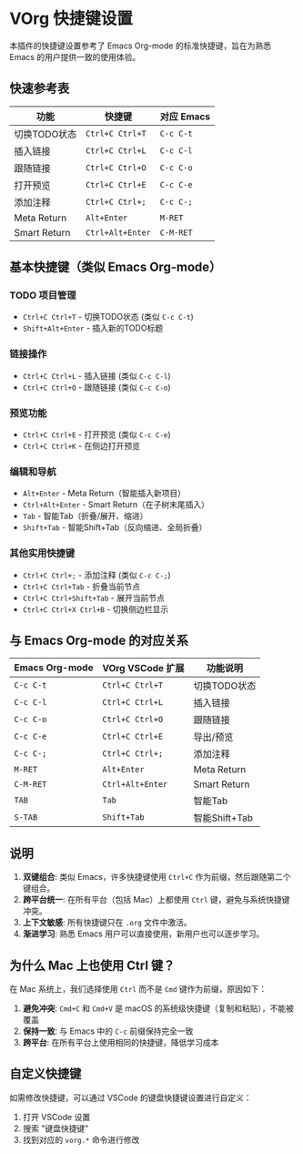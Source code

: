 # VOrg 快捷键设置

本插件的快捷键设置参考了 Emacs Org-mode 的标准快捷键，旨在为熟悉 Emacs 的用户提供一致的使用体验。

## 快速参考表

| 功能 | 快捷键 | 对应 Emacs |
|------|---------|-----------|
| 切换TODO状态 | `Ctrl+C Ctrl+T` | `C-c C-t` |
| 插入链接 | `Ctrl+C Ctrl+L` | `C-c C-l` |
| 跟随链接 | `Ctrl+C Ctrl+O` | `C-c C-o` |
| 打开预览 | `Ctrl+C Ctrl+E` | `C-c C-e` |
| 添加注释 | `Ctrl+C Ctrl+;` | `C-c C-;` |
| Meta Return | `Alt+Enter` | `M-RET` |
| Smart Return | `Ctrl+Alt+Enter` | `C-M-RET` |

## 基本快捷键（类似 Emacs Org-mode）

### TODO 项目管理
- `Ctrl+C Ctrl+T` - 切换TODO状态 (类似 `C-c C-t`)
- `Shift+Alt+Enter` - 插入新的TODO标题

### 链接操作
- `Ctrl+C Ctrl+L` - 插入链接 (类似 `C-c C-l`)
- `Ctrl+C Ctrl+O` - 跟随链接 (类似 `C-c C-o`)

### 预览功能
- `Ctrl+C Ctrl+E` - 打开预览 (类似 `C-c C-e`)
- `Ctrl+C Ctrl+K` - 在侧边打开预览

### 编辑和导航
- `Alt+Enter` - Meta Return（智能插入新项目）
- `Ctrl+Alt+Enter` - Smart Return（在子树末尾插入）
- `Tab` - 智能Tab（折叠/展开、缩进）
- `Shift+Tab` - 智能Shift+Tab（反向缩进、全局折叠）

### 其他实用快捷键
- `Ctrl+C Ctrl+;` - 添加注释 (类似 `C-c C-;`)
- `Ctrl+C Ctrl+Tab` - 折叠当前节点
- `Ctrl+C Ctrl+Shift+Tab` - 展开当前节点
- `Ctrl+C Ctrl+X Ctrl+B` - 切换侧边栏显示

## 与 Emacs Org-mode 的对应关系

| Emacs Org-mode | VOrg VSCode 扩展 | 功能说明 |
|----------------|------------------|----------|
| `C-c C-t` | `Ctrl+C Ctrl+T` | 切换TODO状态 |
| `C-c C-l` | `Ctrl+C Ctrl+L` | 插入链接 |
| `C-c C-o` | `Ctrl+C Ctrl+O` | 跟随链接 |
| `C-c C-e` | `Ctrl+C Ctrl+E` | 导出/预览 |
| `C-c C-;` | `Ctrl+C Ctrl+;` | 添加注释 |
| `M-RET` | `Alt+Enter` | Meta Return |
| `C-M-RET` | `Ctrl+Alt+Enter` | Smart Return |
| `TAB` | `Tab` | 智能Tab |
| `S-TAB` | `Shift+Tab` | 智能Shift+Tab |

## 说明

1. **双键组合**: 类似 Emacs，许多快捷键使用 `Ctrl+C` 作为前缀，然后跟随第二个键组合。
2. **跨平台统一**: 在所有平台（包括 Mac）上都使用 `Ctrl` 键，避免与系统快捷键冲突。
3. **上下文敏感**: 所有快捷键只在 `.org` 文件中激活。
4. **渐进学习**: 熟悉 Emacs 用户可以直接使用，新用户也可以逐步学习。

## 为什么 Mac 上也使用 Ctrl 键？

在 Mac 系统上，我们选择使用 `Ctrl` 而不是 `Cmd` 键作为前缀，原因如下：

1. **避免冲突**: `Cmd+C` 和 `Cmd+V` 是 macOS 的系统级快捷键（复制和粘贴），不能被覆盖
2. **保持一致**: 与 Emacs 中的 `C-c` 前缀保持完全一致
3. **跨平台**: 在所有平台上使用相同的快捷键，降低学习成本

## 自定义快捷键

如需修改快捷键，可以通过 VSCode 的键盘快捷键设置进行自定义：
1. 打开 VSCode 设置
2. 搜索 "键盘快捷键"
3. 找到对应的 `vorg.*` 命令进行修改 